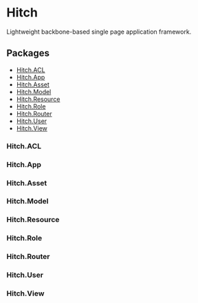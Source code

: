 Hitch
=====

Lightweight backbone-based single page application framework.


## Packages

* [Hitch.ACL](#hitchacl)
* [Hitch.App](#hitchapp)
* [Hitch.Asset](#hitchasset)
* [Hitch.Model](#hitchmodel)
* [Hitch.Resource](#hitchresource)
* [Hitch.Role](#hitchrole)
* [Hitch.Router](#hitchrouter)
* [Hitch.User](#hitchuser)
* [Hitch.View](#hitchview)


### Hitch.ACL
### Hitch.App
### Hitch.Asset
### Hitch.Model
### Hitch.Resource
### Hitch.Role
### Hitch.Router
### Hitch.User
### Hitch.View